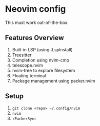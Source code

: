 # Neovim config

This must work out-of-the-box.

## Features Overview

1. Built-in LSP (using :LspInstall)
2. Treesitter
3. Completion using nvim-cmp
4. telescope.nvim
5. nvim-tree to explore filesystem
6. Floating terminal
7. Package management using packer.nvim


## Setup

1. `git clone <repo> ~/.config/nvim`
2. `nvim`
3. `:PackerSync`

